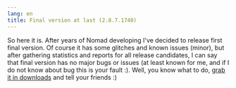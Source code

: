 ```yaml
---
lang: en
title: Final version at last (2.8.7.1740)
---
```

So here it is. After years of Nomad developing I've decided to release first final version. Of course it has some glitches and known issues (minor), but after gathering statistics and reports for all release candidates, I can say that final version has no major bugs or issues (at least known for me, and if I do not know about bug this is your fault :). Well, you know what to do, [grab it in downloads](/en/downloads) and tell your friends :)
